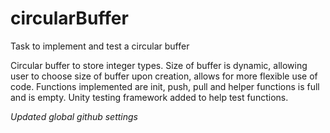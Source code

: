 # circularBuffer
Task to implement and test a circular buffer


Circular buffer to store integer types.
Size of buffer is dynamic, allowing user to choose size of buffer upon creation, allows for more flexible use of code. 
Functions implemented are init, push, pull and helper functions is full and is empty. 
Unity testing framework added to help test functions. 

*Updated global github settings*